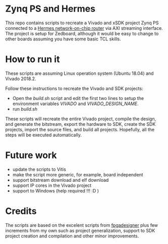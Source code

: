 # Zynq PS and Hermes

This repo contains scripts to recreate a Vivado and xSDK project Zynq PS connected to a [Hermes network-on-chip router](https://www.sciencedirect.com/science/article/abs/pii/S0167926004000185) via AXI streaming interface. The project is setup for Zedboard, although it would be easy to change to other boards assuming you have some basic TCL skills.

# How to run it

These scripts are assuming Linux operation system (Ubuntu 18.04) and Vivado 2018.2.

Follow these instructions to recreate the Vivado and SDK projects:
 - Open the *build.sh* script and edit the first two lines to setup the environment variables 
*VIVADO* and *VIVADO_DESIGN_NAME*. 
 - run *build.sh*

These scripts will recreate the entire Vivado project, compile the design, and generate the bitstream, export the hardware to SDK, create the SDK projects, import the source files, and build all projects. Hopefully, all the steps will be executed automatically.

# Future work

 - update the scripts to Vitis
 - make the script more generic, for example, board independent
 - support bitstream download and elf download
 - support IP cores in the Vivado project
 - support to Windows (help required !!! :D )

# Credits

The scripts are based on the excelent scripts from [fpgadesigner](https://github.com/fpgadeveloper/zedboard-axi-dma) plus few increments from my own such as project generalization, support to SDK project creation and compilation and other minor improvements. 

